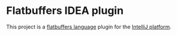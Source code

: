 # Flatbuffers IDEA plugin

This project is a [flatbuffers language](https://google.github.io/flatbuffers/) plugin for the
[IntelliJ platform](https://www.jetbrains.org/intellij/sdk/docs/reference_guide/custom_language_support.html).
